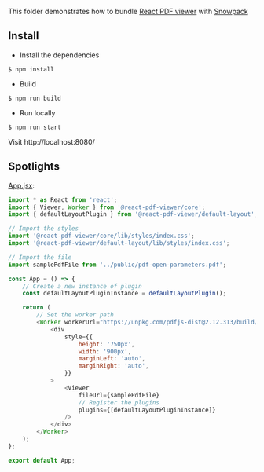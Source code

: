 This folder demonstrates how to bundle [React PDF viewer](https://react-pdf-viewer.dev) with [Snowpack](https://www.snowpack.dev)

## Install

* Install the dependencies

```console
$ npm install
```

* Build

```console
$ npm run build
```

* Run locally

```console
$ npm run start
```

Visit http://localhost:8080/

## Spotlights

[App.jsx](src/App.jsx):

```js
import * as React from 'react';
import { Viewer, Worker } from '@react-pdf-viewer/core';
import { defaultLayoutPlugin } from '@react-pdf-viewer/default-layout';

// Import the styles
import '@react-pdf-viewer/core/lib/styles/index.css';
import '@react-pdf-viewer/default-layout/lib/styles/index.css';

// Import the file
import samplePdfFile from '../public/pdf-open-parameters.pdf';

const App = () => {
    // Create a new instance of plugin
    const defaultLayoutPluginInstance = defaultLayoutPlugin();

    return (
        // Set the worker path
        <Worker workerUrl="https://unpkg.com/pdfjs-dist@2.12.313/build/pdf.worker.js">
            <div
                style={{
                    height: '750px',
                    width: '900px',
                    marginLeft: 'auto',
                    marginRight: 'auto',
                }}
            >
                <Viewer
                    fileUrl={samplePdfFile}
                    // Register the plugins
                    plugins={[defaultLayoutPluginInstance]}
                />
            </div>
        </Worker>
    );
};

export default App;
```
